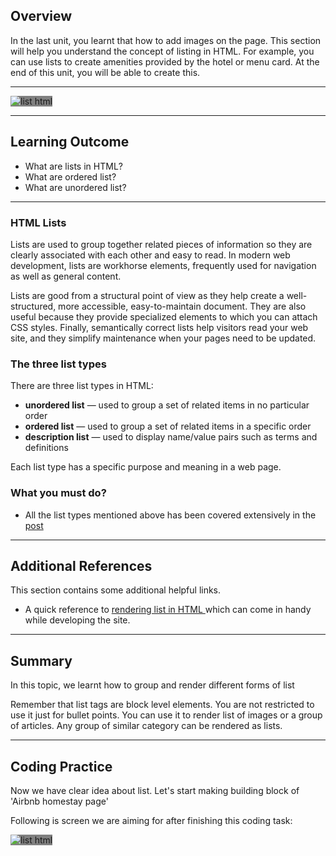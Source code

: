 ## Overview

In the last unit, you learnt that how to add images on the page. This section will help you understand the concept of listing in HTML. For example, you can use lists to create amenities provided by the hotel or menu card. At the end of this unit, you will be able to create this.

---
<span style='background :grey' >![list html](https://raw.githubusercontent.com/greyatom-school/the-minerva-project/master/FEWD/sprint_1/1.Basics_of_HTML/images/list_html.png)</span>

---
## Learning Outcome

- What are lists in HTML?
- What are ordered list?
- What are unordered list?

---

### HTML Lists

Lists are used to group together related pieces of information so they are clearly associated with each other and easy to read. In modern web development, lists are workhorse elements, frequently used for navigation as well as general content.

Lists are good from a structural point of view as they help create a well-structured, more accessible, easy-to-maintain document. They are also useful because they provide specialized elements to which you can attach CSS styles. Finally, semantically correct lists help visitors read your web site, and they simplify maintenance when your pages need to be updated.

### The three list types

There are three list types in HTML:

- **unordered list** — used to group a set of related items in no particular order
- **ordered list** — used to group a set of related items in a specific order
- **description list** — used to display name/value pairs such as terms and definitions

Each list type has a specific purpose and meaning in a web page.

### What you must do?

- All the list types mentioned above has been covered extensively in the [post](https://www.geeksforgeeks.org/html-lists/)

---

## Additional References

This section contains some additional helpful links.

- A quick reference to [rendering list in HTML ](https://www.w3schools.com/html/html_lists.asp) which can come in handy while developing the site.

---
## Summary

In this topic, we learnt how to group and render different forms of list

Remember that list tags are block level elements. You are not restricted to use it just for bullet points. You can use it to render list of images or a group of articles. Any group of similar category can be rendered as lists.

---
## Coding Practice

Now we have clear idea about list. Let's start making building block of 'Airbnb homestay page' 

Following is screen we are aiming for after finishing this coding task:

<span style='background :grey' >![list html](https://raw.githubusercontent.com/greyatom-school/the-minerva-project/master/FEWD/sprint_1/1.Basics_of_HTML/images/list_html.png)</span>






